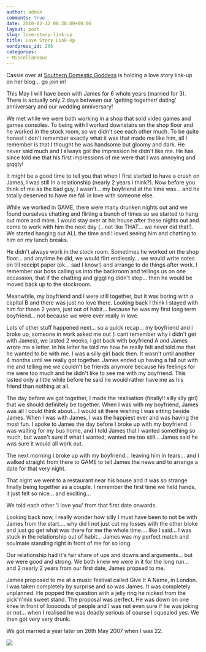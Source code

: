 ```yaml
---
author: admin
comments: true
date: 2010-02-12 08:28:00+00:00
layout: post
slug: love-story-link-up
title: Love Story Link-Up
wordpress_id: 266
categories:
- Miscellaneous
---
```


Cassie over at [Southern Domestic Goddess](http://southerndomesticgoddess.blogspot.com/) is holding a love story link-up on her blog... go join in!  
  
This May I will have been with James for 6 whole years (married for 3).  There is actually only 2 days between our 'getting together/ dating' anniversary and our wedding anniversary!  
  
We met while we were both working in a shop that sold video games and games consoles.  To being with I worked downstairs on the shop floor and he worked in the stock room, so we didn't see each other much.  To be quite honest I don't remember exactly what it was that made me like him, all I remember is that I thought he was handsome but gloomy and dark.  He never said much and I always got the impression he didn't like me.  He has since told me that his first impressions of me were that I was annoying and giggly!  
  
It might be a good time to tell you that when I first started to have a crush on James, I was still in a relationship (nearly 2 years i think?).  Now before you think of me as the bad guy, I wasn't... my boyfriend at the time was... and he totally deserved to have me fall in love with someone else.  
  
While we worked in GAME, there were many drunken nights out and we found ourselves chatting and flirting a bunch of times so we started to hang out more and more.  I would stay over at his house after these nights out and come to work with him the next day (...not like THAT... we never did that!).  We started hanging out ALL the time and I loved seeing him and chatting to him on my lunch breaks.  
  
He didn't always work in the stock room.  Sometimes he worked on the shop floor... and anytime he did, we would flirt endlessly... we would write notes on till receipt paper (ok... sad I know!) and arrange to do things after work.  I remember our boss calling us into the backroom and tellings us on one occassion, that if the chatting and giggling didn't stop... then he would be moved back up to the stockroom.  
  
Meanwhile, my boyfriend and I were still together, but it was boring with a capital B and there was just no love there.  Looking back I think I stayed with him for those 2 years, just out of habit... because he was my first long term boyfriend... not because we were ever really in love.  
  
Lots of other stuff happened next... so a quick recap... my boyfriend and i broke up, someone in work asked me out (i cant remember why i didn't get with James), we lasted 2 weeks, i got back with boyfriend A and James wrote me a letter.  In his letter he told me how he really felt and told me that he wanted to be with me.  I was a silly girl back then.  It wasn't until another 4 months until we really got together.  James ended up having a fall out with me and telling me we couldn't be friends anymore because his feelings for me were too much and he didn't like to see me with my boyfriend.  This lasted only a little while before he said he would rather have me as his friend than nothing at all.  
  
The day before we got together, I made the realisation (finally!!  silly slly girl) that we should definitely be together.  When I was with my boyfriend, James was all I could think about... I would sit there wishing I was sitting beside James.  When I was with James, I was the happiest ever and was having the most fun.  I spoke to James the day before I broke up with my boyfriend.  I was waiting for my bus home, and I told James that I wanted something so much, but wasn't sure if what I wanted, wanted me too still... James said he was sure it would all work out.  
  
The next morning I broke up with my boyfriend... leaving him in tears... and I walked straight from there to GAME to tell James the news and to arrange a date for that very night.  
  
That night we went to a restaurant near his house and it was so strange finally being together as a couple.  I remember the first time we held hands, it just felt so nice... and exciting...  
  
We told each other 'I love you' from that first date onwards.  
  
Looking back now, I really wonder how silly I must have been to not be with James from the start.... why did I not just cut my losses with the other bloke and just go get what was there for me the whole time.... like I said... I was stuck in the relationship out of habit... James was my perfect match and soulmate standing right in front of me for so long.  
  
Our relationship had it's fair share of ups and downs and arguments... but we were good and strong.  We both knew we were in it for the long run... and 2 nearly 2 years from our first date, James propsed to me.  
  
James proposed to me at a music festival called Give It A Name, in London.  I was taken completely by surprise and so was James.  It was completely unplanned.  He popped the question with a jelly ring he nicked from the pick'n'mix sweet stand.  The proposal was perfect.  He was down on one knee in front of looooods of people and I was not even sure if he was joking or not... when I realised he was deadly serious of course I squealed yes.  We then got very very drunk.  
  
We got married a year later on 26th May 2007 when I was 22.

![](https://blogger.googleusercontent.com/tracker/251139911615938991-6707152341304077447?l=www.outmumbered.com)

